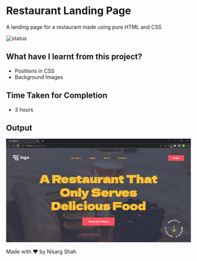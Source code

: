 # Restaurant Landing Page
A landing page for a restaurant made using pure HTML and CSS

![status](https://img.shields.io/badge/status-ongoing-green)

## What have I learnt from this project?
- Positions in CSS
- Background Images

## Time Taken for Completion
- 3 hours

## Output
![output](output.png)

Made with ❤️ by Nisarg Shah


